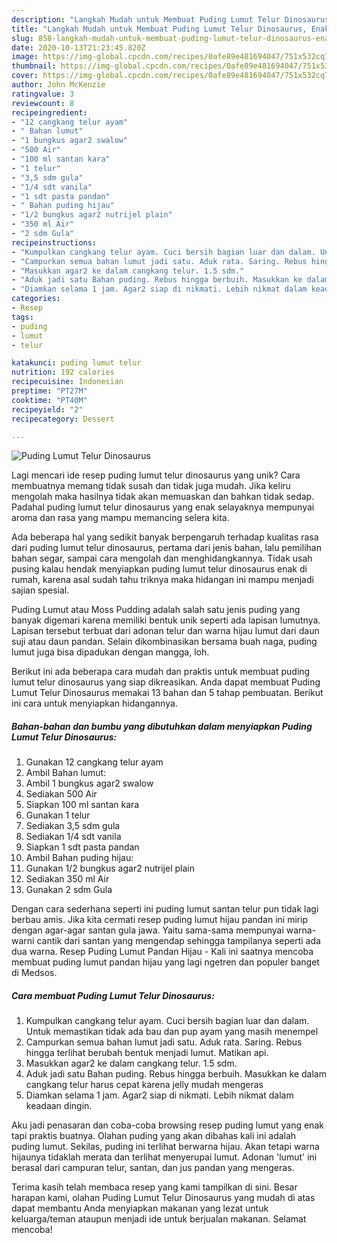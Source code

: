 ```yaml
---
description: "Langkah Mudah untuk Membuat Puding Lumut Telur Dinosaurus, Enak"
title: "Langkah Mudah untuk Membuat Puding Lumut Telur Dinosaurus, Enak"
slug: 858-langkah-mudah-untuk-membuat-puding-lumut-telur-dinosaurus-enak
date: 2020-10-13T21:23:45.820Z
image: https://img-global.cpcdn.com/recipes/0afe89e481694047/751x532cq70/puding-lumut-telur-dinosaurus-foto-resep-utama.jpg
thumbnail: https://img-global.cpcdn.com/recipes/0afe89e481694047/751x532cq70/puding-lumut-telur-dinosaurus-foto-resep-utama.jpg
cover: https://img-global.cpcdn.com/recipes/0afe89e481694047/751x532cq70/puding-lumut-telur-dinosaurus-foto-resep-utama.jpg
author: John McKenzie
ratingvalue: 3
reviewcount: 8
recipeingredient:
- "12 cangkang telur ayam"
- " Bahan lumut"
- "1 bungkus agar2 swalow"
- "500 Air"
- "100 ml santan kara"
- "1 telur"
- "3,5 sdm gula"
- "1/4 sdt vanila"
- "1 sdt pasta pandan"
- " Bahan puding hijau"
- "1/2 bungkus agar2 nutrijel plain"
- "350 ml Air"
- "2 sdm Gula"
recipeinstructions:
- "Kumpulkan cangkang telur ayam. Cuci bersih bagian luar dan dalam. Untuk memastikan tidak ada bau dan pup ayam yang masih menempel"
- "Campurkan semua bahan lumut jadi satu. Aduk rata. Saring. Rebus hingga terlihat berubah bentuk menjadi lumut. Matikan api."
- "Masukkan agar2 ke dalam cangkang telur. 1.5 sdm."
- "Aduk jadi satu Bahan puding. Rebus hingga berbuih. Masukkan ke dalam cangkang telur harus cepat karena jelly mudah mengeras"
- "Diamkan selama 1 jam. Agar2 siap di nikmati. Lebih nikmat dalam keadaan dingin."
categories:
- Resep
tags:
- puding
- lumut
- telur

katakunci: puding lumut telur 
nutrition: 192 calories
recipecuisine: Indonesian
preptime: "PT27M"
cooktime: "PT40M"
recipeyield: "2"
recipecategory: Dessert

---
```



![Puding Lumut Telur Dinosaurus](https://img-global.cpcdn.com/recipes/0afe89e481694047/751x532cq70/puding-lumut-telur-dinosaurus-foto-resep-utama.jpg)

Lagi mencari ide resep puding lumut telur dinosaurus yang unik? Cara membuatnya memang tidak susah dan tidak juga mudah. Jika keliru mengolah maka hasilnya tidak akan memuaskan dan bahkan tidak sedap. Padahal puding lumut telur dinosaurus yang enak selayaknya mempunyai aroma dan rasa yang mampu memancing selera kita.

Ada beberapa hal yang sedikit banyak berpengaruh terhadap kualitas rasa dari puding lumut telur dinosaurus, pertama dari jenis bahan, lalu pemilihan bahan segar, sampai cara mengolah dan menghidangkannya. Tidak usah pusing kalau hendak menyiapkan puding lumut telur dinosaurus enak di rumah, karena asal sudah tahu triknya maka hidangan ini mampu menjadi sajian spesial.

Puding Lumut atau Moss Pudding adalah salah satu jenis puding yang banyak digemari karena memiliki bentuk unik seperti ada lapisan lumutnya. Lapisan tersebut terbuat dari adonan telur dan warna hijau lumut dari daun suji atau daun pandan. Selain dikombinasikan bersama buah naga, puding lumut juga bisa dipadukan dengan mangga, loh.


Berikut ini ada beberapa cara mudah dan praktis untuk membuat puding lumut telur dinosaurus yang siap dikreasikan. Anda dapat membuat Puding Lumut Telur Dinosaurus memakai 13 bahan dan 5 tahap pembuatan. Berikut ini cara untuk menyiapkan hidangannya.

<!--inarticleads1-->

##### Bahan-bahan dan bumbu yang dibutuhkan dalam menyiapkan Puding Lumut Telur Dinosaurus:

1. Gunakan 12 cangkang telur ayam
1. Ambil  Bahan lumut:
1. Ambil 1 bungkus agar2 swalow
1. Sediakan 500 Air
1. Siapkan 100 ml santan kara
1. Gunakan 1 telur
1. Sediakan 3,5 sdm gula
1. Sediakan 1/4 sdt vanila
1. Siapkan 1 sdt pasta pandan
1. Ambil  Bahan puding hijau:
1. Gunakan 1/2 bungkus agar2 nutrijel plain
1. Sediakan 350 ml Air
1. Gunakan 2 sdm Gula


Dengan cara sederhana seperti ini puding lumut santan telur pun tidak lagi berbau amis. Jika kita cermati resep puding lumut hijau pandan ini mirip dengan agar-agar santan gula jawa. Yaitu sama-sama mempunyai warna-warni cantik dari santan yang mengendap sehingga tampilanya seperti ada dua warna. Resep Puding Lumut Pandan Hijau - Kali ini saatnya mencoba membuat puding lumut pandan hijau yang lagi ngetren dan populer banget di Medsos. 

<!--inarticleads2-->

##### Cara membuat Puding Lumut Telur Dinosaurus:

1. Kumpulkan cangkang telur ayam. Cuci bersih bagian luar dan dalam. Untuk memastikan tidak ada bau dan pup ayam yang masih menempel
1. Campurkan semua bahan lumut jadi satu. Aduk rata. Saring. Rebus hingga terlihat berubah bentuk menjadi lumut. Matikan api.
1. Masukkan agar2 ke dalam cangkang telur. 1.5 sdm.
1. Aduk jadi satu Bahan puding. Rebus hingga berbuih. Masukkan ke dalam cangkang telur harus cepat karena jelly mudah mengeras
1. Diamkan selama 1 jam. Agar2 siap di nikmati. Lebih nikmat dalam keadaan dingin.


Aku jadi penasaran dan coba-coba browsing resep puding lumut yang enak tapi praktis buatnya. Olahan puding yang akan dibahas kali ini adalah puding lumut. Sekilas, puding ini terlihat berwarna hijau. Akan tetapi warna hijaunya tidaklah merata dan terlihat menyerupai lumut. Adonan &#39;lumut&#39; ini berasal dari campuran telur, santan, dan jus pandan yang mengeras. 

Terima kasih telah membaca resep yang kami tampilkan di sini. Besar harapan kami, olahan Puding Lumut Telur Dinosaurus yang mudah di atas dapat membantu Anda menyiapkan makanan yang lezat untuk keluarga/teman ataupun menjadi ide untuk berjualan makanan. Selamat mencoba!
